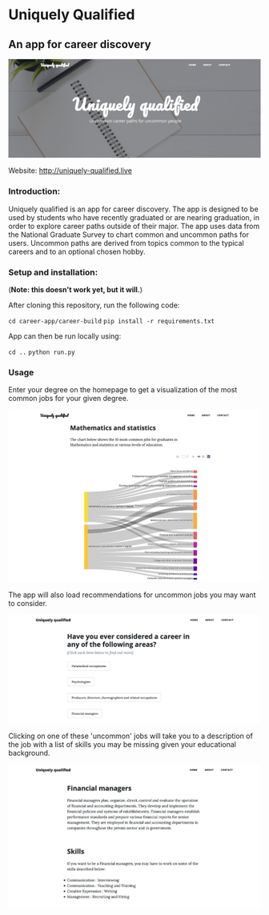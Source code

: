 # Uniquely Qualified

## An app for career discovery

<img src="notebooks/figures/app-landing2.png"></img>

Website: http://uniquely-qualified.live

### Introduction:

Uniquely qualified is an app for career discovery. The app is designed to be used by students who have recently graduated or are nearing graduation, in order to explore career paths outside of their major. The app uses data from the National Graduate Survey to chart common and uncommon paths for users. Uncommon paths are derived from topics common to the typical careers and to an optional chosen hobby.

### Setup and installation:

(<b>Note: this doesn't work yet, but it will.</b>)

After cloning this repository, run the following code:

`cd career-app/career-build`
`pip install -r requirements.txt`

App can then be run locally using:

`cd ..`
`python run.py`

### Usage

Enter your degree on the homepage to get a visualization of the most common jobs for your given degree.

<img src="notebooks/figures/app-sankey.png"></img>

The app will also load recommendations for uncommon jobs you may want to consider.

<img src="notebooks/figures/app-recs.png"></img>

Clicking on one of these 'uncommon' jobs will take you to a description of the job with a list of skills you may be missing given your educational background.

<img src="notebooks/figures/app-job-example.png"></img>
